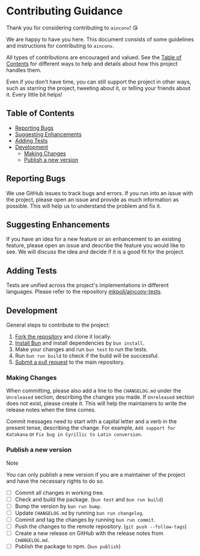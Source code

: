 <!-- omit in toc -->
# Contributing Guidance

Thank you for considering contributing to `ainconv`! 😘

We are happy to have you here. This document consists of some guidelines and instructions for contributing to `ainconv`.

All types of contributions are encouraged and valued. See the [Table of Contents](#table-of-contents) for different ways to help and details about how this project handles them.

Even if you don't have time, you can still support the project in other ways, such as starring the project, tweeting about it, or telling your friends about it. Every little bit helps!

<!-- omit in toc -->
## Table of Contents

- [Reporting Bugs](#reporting-bugs)
- [Suggesting Enhancements](#suggesting-enhancements)
- [Adding Tests](#adding-tests)
- [Development](#development)
  - [Making Changes](#making-changes)
  - [Publish a new version](#publish-a-new-version)

## Reporting Bugs

We use GitHub issues to track bugs and errors. If you run into an issue with the project, please open an issue and provide as much information as possible. This will help us to understand the problem and fix it.

## Suggesting Enhancements

If you have an idea for a new feature or an enhancement to an existing feature, please open an issue and describe the feature you would like to see. We will discuss the idea and decide if it is a good fit for the project.

## Adding Tests

Tests are unified across the project's implementations in different languages. Please refer to the repository [mkpoli/ainconv-tests](https://github.com/mkpoli/ainconv-tests).

## Development

General steps to contribute to the project:

1. [Fork the repository](https://github.com/mkpoli/ainconv/fork) and clone it locally.
2. [Install Bun](https://bun.sh/docs/installation) and install dependencies by `bun install`. 
3. Make your changes and run `bun test` to run the tests.
4. Run `bun run build` to check if the build will be successful.
5. [Submit a pull request](https://github.com/mkpoli/ainconv/compare) to the main repository.

### Making Changes

When committing, please also add a line to the `CHANGELOG.md` under the `Unreleased` section, describing the changes you made. If `Unreleased` section does not exist, please create it. This will help the maintainers to write the release notes when the time comes.

Commit messages need to start with a capital letter and a verb in the present tense, describing the change. For example, `Add support for Katakana` or `Fix bug in Cyrillic to Latin conversion`.

### Publish a new version
> [!NOTE]  
> You can only publish a new version if you are a maintainer of the project and have the necessary rights to do so.

- [ ] Commit all changes in working tree.
- [ ] Check and build the package. (`bun test` and `bun run build`)
- [ ] Bump the version by `bun run bump`.
- [ ] Update `CHANGELOG.md` by running `bun run changelog`.
- [ ] Commit and tag the changes by running `bun run commit`.
- [ ] Push the changes to the remote repository. (`git push --follow-tags`)
- [ ] Create a new release on GitHub with the release notes from `CHANGELOG.md`.
- [ ] Publish the package to npm. (`bun publish`)
